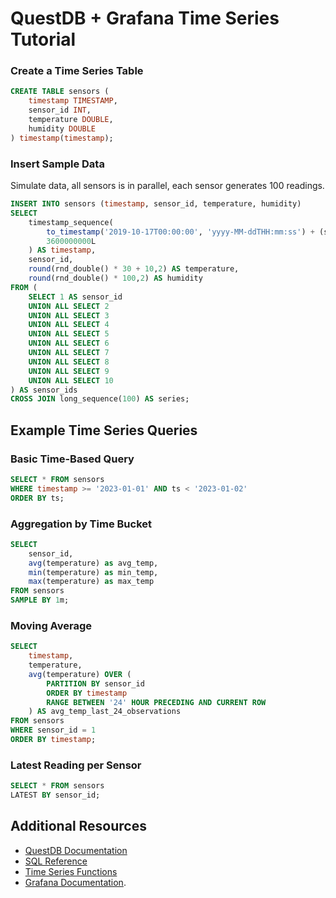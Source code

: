 # QuestDB + Grafana Time Series Tutorial



### Create a Time Series Table

```sql
CREATE TABLE sensors (
    timestamp TIMESTAMP,
    sensor_id INT,
    temperature DOUBLE,
    humidity DOUBLE
) timestamp(timestamp);
```

### Insert Sample Data
Simulate data, all sensors is in parallel, each sensor generates 100 readings.
```sql
INSERT INTO sensors (timestamp, sensor_id, temperature, humidity)
SELECT 
    timestamp_sequence(
        to_timestamp('2019-10-17T00:00:00', 'yyyy-MM-ddTHH:mm:ss') + (sensor_id - 1) * 3600000000L, 
        3600000000L
    ) AS timestamp,  
    sensor_id,
    round(rnd_double() * 30 + 10,2) AS temperature, 
    round(rnd_double() * 100,2) AS humidity 
FROM (
    SELECT 1 AS sensor_id
    UNION ALL SELECT 2
    UNION ALL SELECT 3
    UNION ALL SELECT 4
    UNION ALL SELECT 5
    UNION ALL SELECT 6
    UNION ALL SELECT 7
    UNION ALL SELECT 8
    UNION ALL SELECT 9
    UNION ALL SELECT 10
) AS sensor_ids
CROSS JOIN long_sequence(100) AS series;
```

## Example Time Series Queries

### Basic Time-Based Query
```sql
SELECT * FROM sensors 
WHERE timestamp >= '2023-01-01' AND ts < '2023-01-02'
ORDER BY ts;
```

### Aggregation by Time Bucket
```sql
SELECT 
    sensor_id,
    avg(temperature) as avg_temp,
    min(temperature) as min_temp,
    max(temperature) as max_temp
FROM sensors 
SAMPLE BY 1m;
```


### Moving Average
```sql
SELECT 
    timestamp, 
    temperature,
    avg(temperature) OVER (
        PARTITION BY sensor_id
        ORDER BY timestamp
        RANGE BETWEEN '24' HOUR PRECEDING AND CURRENT ROW
    ) AS avg_temp_last_24_observations
FROM sensors
WHERE sensor_id = 1
ORDER BY timestamp;
```

### Latest Reading per Sensor
```sql
SELECT * FROM sensors 
LATEST BY sensor_id;
```

## Additional Resources
- [QuestDB Documentation](https://questdb.io/docs/)
- [SQL Reference](https://questdb.io/docs/reference/sql/overview/)
- [Time Series Functions](https://questdb.io/docs/reference/function/time-series/)
- [Grafana Documentation](https://grafana.com/docs/).



